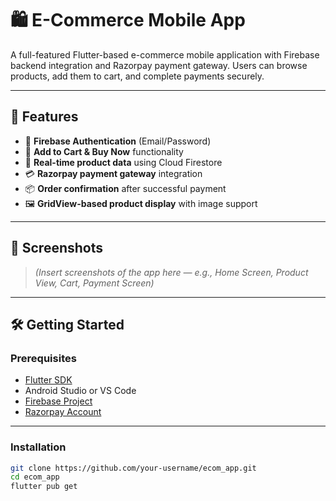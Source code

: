 # 🛍️ E-Commerce Mobile App

A full-featured Flutter-based e-commerce mobile application with Firebase backend integration and Razorpay payment gateway. Users can browse products, add them to cart, and complete payments securely.

---

## 🚀 Features

- 🔐 **Firebase Authentication** (Email/Password)
- 🛒 **Add to Cart & Buy Now** functionality
- 🔄 **Real-time product data** using Cloud Firestore
- 💳 **Razorpay payment gateway** integration
- 📦 **Order confirmation** after successful payment
- 🖼️ **GridView-based product display** with image support

---

## 📱 Screenshots

> *(Insert screenshots of the app here — e.g., Home Screen, Product View, Cart, Payment Screen)*

---

## 🛠️ Getting Started

### Prerequisites

- [Flutter SDK](https://docs.flutter.dev/get-started/install)
- Android Studio or VS Code
- [Firebase Project](https://firebase.google.com/)
- [Razorpay Account](https://razorpay.com/)

---

### Installation

```bash
git clone https://github.com/your-username/ecom_app.git
cd ecom_app
flutter pub get

 
 

